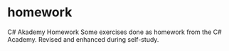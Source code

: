 # homework
C# Akademy Homework
Some exercises done as homework from the C# Academy. Revised and enhanced during self-study.
